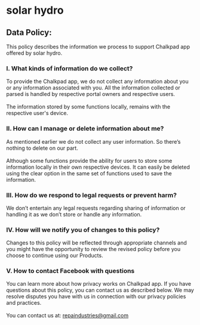 # solar hydro

## Data Policy:

This policy describes the information we process to support Chalkpad app offered by solar hydro.

### I. What kinds of information do we collect?

To provide the Chalkpad app, we do not collect any information about you or any information associated with you. All the information collected or parsed is handled by respective portal owners and respective users.  
<br />
The information stored by some functions locally, remains with the respective user's device.

### II. How can I manage or delete information about me?
As mentioned earlier we do not collect any user information. So there’s nothing  to delete on our part.  
<br />
Although some functions provide the ability for users to store some information locally in their own respective devices. It can easily be deleted using the clear option in the same set of functions used to save the information.

### III. How do we respond to legal requests or prevent harm?
We don’t entertain any legal requests regarding sharing of information or handling it as we don’t store or handle any information.

### IV. How will we notify you of changes to this policy?
Changes to this policy will be reflected through appropriate channels and you might have the opportunity to review the revised policy before you choose to continue using our Products.

### V. How to contact Facebook with questions
You can learn more about how privacy works on Chalkpad app. If you have questions about this policy, you can contact us as described below. We may resolve disputes you have with us in connection with our privacy policies and practices.  
<br />
You can contact us at: repaindustries@gmail.com
